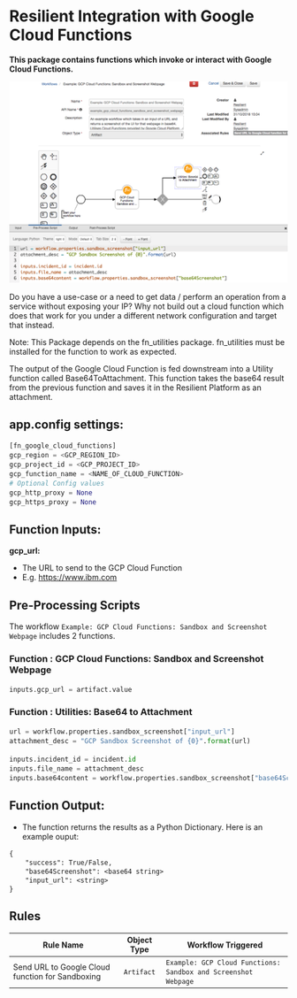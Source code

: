 # Resilient Integration with Google Cloud Functions
**This package contains functions which invoke or interact with Google Cloud Functions.**  
 
 ![screenshot](./screenshots/1.png)

Do you have a use-case or a need to get data / perform an operation from a service without exposing your IP? 
Why not build out a cloud function which does that work for you under a different network configuration and target that instead.

Note: This Package depends on the fn_utilities package. fn_utilities must be installed for the function to work as expected.

The output of the Google Cloud Function is fed downstream into a Utility function called Base64ToAttachment.
This function takes the base64 result from the previous function and saves it in the Resilient Platform as an attachment.
## app.config settings:
```python
[fn_google_cloud_functions]
gcp_region = <GCP_REGION_ID>
gcp_project_id = <GCP_PROJECT_ID>
gcp_function_name = <NAME_OF_CLOUD_FUNCTION>
# Optional Config values
gcp_http_proxy = None
gcp_https_proxy = None

```

## Function Inputs:
**gcp_url:**
* The URL to send to the GCP Cloud Function
* E.g. https://www.ibm.com

## Pre-Processing Scripts 
The workflow `Example: GCP Cloud Functions: Sandbox and Screenshot Webpage` includes 2 functions.

### Function : GCP Cloud Functions: Sandbox and Screenshot Webpage
```python
inputs.gcp_url = artifact.value
```

### Function : Utilities: Base64 to Attachment
```python
url = workflow.properties.sandbox_screenshot["input_url"]
attachment_desc = "GCP Sandbox Screenshot of {0}".format(url)

inputs.incident_id = incident.id 
inputs.file_name = attachment_desc
inputs.base64content = workflow.properties.sandbox_screenshot["base64Screenshot"]
```


## Function Output:
* The function returns the results as a Python Dictionary. Here is an example ouput:
```
{
    "success": True/False,
    "base64Screenshot": <base64 string>
    "input_url": <string>
}
```

## Rules
| Rule Name | Object Type | Workflow Triggered |
| --------- | :---------: | ------------------ |
| Send URL to Google Cloud function for Sandboxing | `Artifact` | `Example: GCP Cloud Functions: Sandbox and Screenshot Webpage` |

